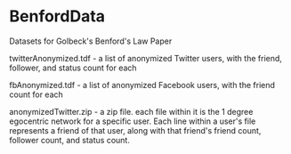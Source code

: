 # BenfordData
Datasets for Golbeck's Benford's Law Paper
 
twitterAnonymized.tdf - a list of anonymized Twitter users, with the friend, follower, and status count for each

fbAnonymized.tdf - a list of anonymized Facebook users, with the friend count for each

anonymizedTwitter.zip  - a zip file. each file within it is the 1 degree egocentric network for a specific user. Each line within a user's file represents a friend of that user, along with that friend's friend count, follower count, and status count.

